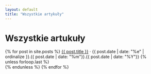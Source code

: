 ```yaml
---
layout: default
title: "Wszystkie artykuły"
---
```

<h1>Wszystkie artukuły</h1>
<div class="related">
	<p>
		{% for post in site.posts %}
			<a href="{{ site.url }}{{ post.url }}">{{ post.title }}</a> &middot; {{ post.date | date: "%e" | ordinalize }}.{{ post.date | date: "%m"}}.{{ post.date | date: "%Y"}}
			{% unless forloop.last %}
				<br/>
			{% endunless %}
		{% endfor %}
	</p>
</div>
